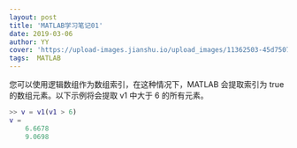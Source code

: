 ```yaml
---
layout: post
title: 'MATLAB学习笔记01'
date: 2019-03-06
author: YY
cover: 'https://upload-images.jianshu.io/upload_images/11362503-45d75076c3f431b1.png'
tags:  MATLAB 
---
```

您可以使用逻辑数组作为数组索引，在这种情况下，MATLAB 会提取索引为 true 的数组元素。以下示例将会提取 v1 中大于 6 的所有元素。
```matlab
>> v = v1(v1 > 6)
v =
    6.6678
    9.0698
```
